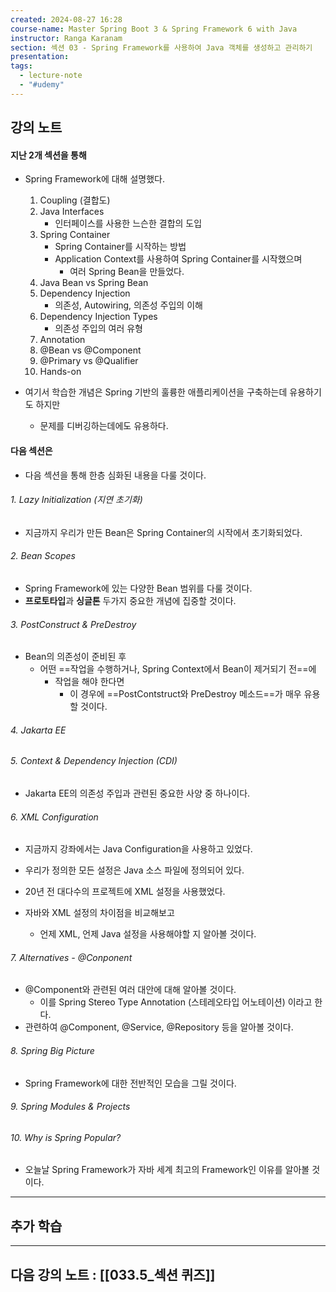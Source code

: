 ```yaml
---
created: 2024-08-27 16:28
course-name: Master Spring Boot 3 & Spring Framework 6 with Java
instructor: Ranga Karanam
section: 섹션 03 - Spring Framework를 사용하여 Java 객체를 생성하고 관리하기
presentation: 
tags:
  - lecture-note
  - "#udemy"
---
```

## 강의 노트
#### 지난 2개 섹션을 통해
- Spring Framework에 대해 설명했다.
	1. Coupling (결합도)
	2. Java Interfaces
		- 인터페이스를 사용한 느슨한 결합의 도입
	3. Spring Container
		- Spring Container를 시작하는 방법
		- Application Context를 사용하여 Spring Container를 시작했으며
			- 여러 Spring Bean을 만들었다.
	4. Java Bean vs Spring Bean
	5. Dependency Injection
		- 의존성, Autowiring, 의존성 주입의 이해
	6. Dependency Injection Types
		- 의존성 주입의 여러 유형
	7. Annotation
	8. @Bean vs @Component
	9. @Primary vs @Qualifier
	10. Hands-on

- 여기서 학습한 개념은 Spring 기반의 훌륭한 애플리케이션을 구축하는데 유용하기도 하지만
	- 문제를 디버깅하는데에도 유용하다.

#### 다음 섹션은
- 다음 섹션을 통해 한층 심화된 내용을 다룰 것이다.
###### 1. Lazy Initialization (지연 초기화)
- 지금까지 우리가 만든 Bean은 Spring Container의 시작에서 초기화되었다.

###### 2. Bean Scopes
- Spring Framework에 있는 다양한 Bean 범위를 다룰 것이다.
- **프로토타입**과 **싱글톤** 두가지 중요한 개념에 집중할 것이다. 
###### 3. PostConstruct & PreDestroy 
- Bean의 의존성이 준비된 후 
	- 어떤 ==작업을 수행하거나, Spring Context에서 Bean이 제거되기 전==에
		- 작업을 해야 한다면 
			- 이 경우에 ==PostContstruct와 PreDestroy 메소드==가 매우 유용할 것이다.

###### 4. Jakarta EE

###### 5. Context & Dependency Injection (CDI)
- Jakarta EE의 의존성 주입과 관련된 중요한 사양 중 하나이다.

###### 6. XML Configuration
- 지금까지 강좌에서는 Java Configuration을 사용하고 있었다.
- 우리가 정의한 모든 설정은 Java 소스 파일에 정의되어 있다.
- 20년 전 대다수의 프로젝트에 XML 설정을 사용했었다.

- 자바와 XML 설정의 차이점을 비교해보고
	- 언제 XML, 언제 Java 설정을 사용해야할 지 알아볼 것이다.

###### 7. Alternatives - @Conponent
- @Component와 관련된 여러 대안에 대해 알아볼 것이다.
	- 이를 Spring Stereo Type Annotation (스테레오타입 어노테이션) 이라고 한다.
- 관련하여 @Component, @Service, @Repository 등을 알아볼 것이다.

###### 8. Spring Big Picture
- Spring Framework에 대한 전반적인 모습을 그릴 것이다.

###### 9. Spring Modules & Projects

###### 10. Why is Spring Popular?
- 오늘날 Spring Framework가 자바 세계 최고의 Framework인 이유를 알아볼 것이다.



---
## 추가 학습


---
## 다음 강의 노트 : [[033.5_섹션 퀴즈]]
